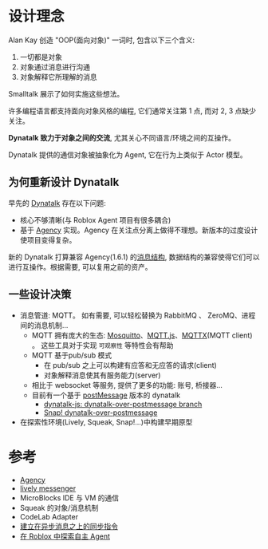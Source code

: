 # 设计理念

Alan Kay 创造 "OOP(面向对象)" 一词时, 包含以下三个含义: 

1. 一切都是对象
2. 对象通过消息进行沟通
3. 对象解释它所理解的消息

Smalltalk 展示了如何实施这些想法。

许多编程语言都支持面向对象风格的编程, 它们通常关注第 1 点, 而对 2, 3 点缺少关注。 

**Dynatalk 致力于对象之间的交流**, 尤其关心不同语言/环境之间的互操作。

Dynatalk 提供的通信对象被抽象化为 Agent,  它在行为上类似于 Actor 模型。

## 为何重新设计 Dynatalk

早先的 [Dynatalk](https://github.com/dynalab-live/DynaTalk) 存在以下问题:

-   核心不够清晰(与 Roblox Agent 项目有很多耦合)
-   基于 [Agency](https://github.com/operand/agency) 实现。Agency 在关注点分离上做得不理想。新版本的过度设计使项目变得复杂。

新的 Dynatalk 打算兼容 Agency(1.6.1) 的[消息结构](./消息结构.md), 数据结构的兼容使得它们可以进行互操作。根据需要, 可以复用之前的资产。

## 一些设计决策

-   消息管道: MQTT。 如有需要, 可以轻松替换为 RabbitMQ 、 ZeroMQ、进程间的消息机制...
    -   MQTT 拥有庞大的生态: [Mosquitto](https://mosquitto.org/)、[MQTT.js](https://github.com/mqttjs/MQTT.js)、[MQTTX](https://mqttx.app)(MQTT client) 。 这些工具对于实现 `可观察性` 等特性会有帮助
    -   MQTT 基于pub/sub 模式
        -   在 pub/sub 之上可以构建有应答和无应答的请求(client)
        -   对象解释消息使其有服务能力(server)
    -   相比于 websocket 等服务, 提供了更多的功能: 账号, 桥接器...
    -   目前有一个基于 [postMessage](https://developer.mozilla.org/en-US/docs/Web/API/Window/postMessage) 版本的 dynatalk
        -   [dynatalk-js: dynatalk-over-postmessage branch](https://github.com/wwj718/dynatalk-js/tree/dynatalk-over-postmessage/examples)
        -   [Snap! dynatalk-over-postmessage](https://wwj718.github.io/post/%E7%BC%96%E7%A8%8B/snap-spline/#dynatalk-over-postmessage-%E5%9C%A8%E8%BF%99%E9%87%8C%E6%9C%89%E4%BB%80%E4%B9%88%E7%94%A8)
-   在探索性环境(Lively, Squeak, Snap!...)中构建早期原型

# 参考
-   [Agency](https://createwith.agency/)
-   [lively messenger](https://github.com/LivelyKernel/lively.lang/blob/0.7.9/doc/messenger.md#messenger)
-   MicroBlocks IDE 与 VM 的通信
-   Squeak 的对象/消息机制
-   CodeLab Adapter
-   [建立在异步消息之上的同步指令](https://wwj718.github.io/post/%E7%BC%96%E7%A8%8B/async-msg-sync-cmd/)
-   [在 Roblox 中探索自主 Agent](https://wwj718.github.io/post/%E7%BC%96%E7%A8%8B/autonomous-agent-in-roblox/)